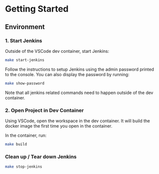 # Getting Started

## Environment

### 1. Start Jenkins

Outside of the VSCode dev container, start Jenkins:

```sh
make start-jenkins
```

Follow the instructions to setup Jenkins using the admin password printed to the console. You can also display the password by running:

```sh
make show-password
```

Note that all jenkins related commands need to happen outside of the dev container.

### 2. Open Project in Dev Container

Using VSCode, open the workspace in the dev container. It will build the docker image the first time you open in the container.

In the container, run:

```sh
make build
```

### Clean up / Tear down Jenkins

```sh
make stop-jenkins
```
